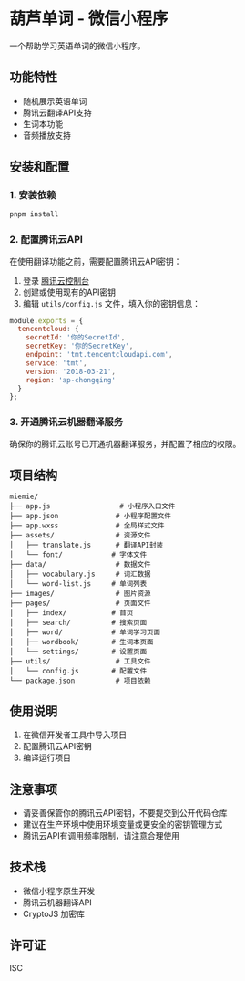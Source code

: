 # 葫芦单词 - 微信小程序

一个帮助学习英语单词的微信小程序。

## 功能特性

- 随机展示英语单词
- 腾讯云翻译API支持
- 生词本功能
- 音频播放支持

## 安装和配置

### 1. 安装依赖

```bash
pnpm install
```

### 2. 配置腾讯云API

在使用翻译功能之前，需要配置腾讯云API密钥：

1. 登录 [腾讯云控制台](https://console.cloud.tencent.com/)
2. 创建或使用现有的API密钥
3. 编辑 `utils/config.js` 文件，填入你的密钥信息：

```javascript
module.exports = {
  tencentcloud: {
    secretId: '你的SecretId',
    secretKey: '你的SecretKey',
    endpoint: 'tmt.tencentcloudapi.com',
    service: 'tmt',
    version: '2018-03-21',
    region: 'ap-chongqing'
  }
};
```

### 3. 开通腾讯云机器翻译服务

确保你的腾讯云账号已开通机器翻译服务，并配置了相应的权限。

## 项目结构

```
miemie/
├── app.js                 # 小程序入口文件
├── app.json              # 小程序配置文件
├── app.wxss              # 全局样式文件
├── assets/               # 资源文件
│   ├── translate.js      # 翻译API封装
│   └── font/            # 字体文件
├── data/                 # 数据文件
│   ├── vocabulary.js     # 词汇数据
│   └── word-list.js     # 单词列表
├── images/               # 图片资源
├── pages/                # 页面文件
│   ├── index/           # 首页
│   ├── search/          # 搜索页面
│   ├── word/            # 单词学习页面
│   ├── wordbook/        # 生词本页面
│   └── settings/        # 设置页面
├── utils/                # 工具文件
│   └── config.js        # 配置文件
└── package.json          # 项目依赖
```

## 使用说明

1. 在微信开发者工具中导入项目
2. 配置腾讯云API密钥
3. 编译运行项目

## 注意事项

- 请妥善保管你的腾讯云API密钥，不要提交到公开代码仓库
- 建议在生产环境中使用环境变量或更安全的密钥管理方式
- 腾讯云API有调用频率限制，请注意合理使用

## 技术栈

- 微信小程序原生开发
- 腾讯云机器翻译API
- CryptoJS 加密库

## 许可证

ISC
